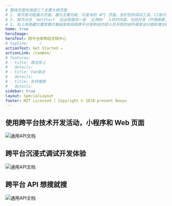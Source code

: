 ```yaml
---
# 整体页面布局按三个主要大纲页面
# 1. 首页是功能展示页面，展示主要功能：可查询的 API 页面，友好性的调试工具，CI指引。
# 2. 首页点击 `GetStart` 后出现面向一般 `业务RD` 人员的内容，包括开发（环境搭建，通用API查阅，模版脚手架等），调试，CI/CD，版本发布，线上监控。
# 3. 右上角隐藏位置放置对基础架构组和跨平台架构组内部人员开放的组件框架设计图和增加桥接 API 的方法。
home: true
heroImage: 
heroText: 跨平台架构组文档中心
# tagline:     /
actionText: Get Started →
actionLink: /common/
# features:
# - title: 简洁至上
#   details:  
# - title: Vue驱动
#   details:  
# - title: 支持搜索
#   details:  
sidebar: true
layout: SpecialLayout
footer: MIT Licensed | Copyright © 2019-present Douyu
---
```



## **使用跨平台技术开发活动，小程序和 Web 页面**
![通用API文档](./images/func.png)

## **跨平台沉浸式调试开发体验**
![通用API文档](./images/debugTools.png)

## **跨平台 API 想搜就搜**
![通用API文档](./images/API.png)